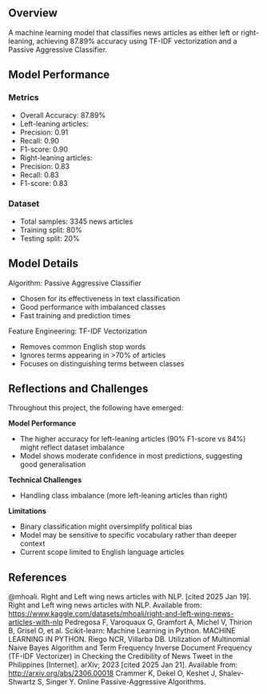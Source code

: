 ## **Overview**
A machine learning model that classifies news articles as either left or right-leaning, achieving 87.89% accuracy using TF-IDF vectorization and a Passive Aggressive Classifier.

## **Model Performance**

### **Metrics**
- Overall Accuracy: 87.89%
- Left-leaning articles:
 - Precision: 0.91
 - Recall: 0.90
 - F1-score: 0.90
- Right-leaning articles:
 - Precision: 0.83
 - Recall: 0.83
 - F1-score: 0.83

### **Dataset**
- Total samples: 3345 news articles
- Training split: 80%
- Testing split: 20%

## **Model Details**

Algorithm: Passive Aggressive Classifier
- Chosen for its effectiveness in text classification
- Good performance with imbalanced classes
- Fast training and prediction times

Feature Engineering: TF-IDF Vectorization
- Removes common English stop words
- Ignores terms appearing in >70% of articles
- Focuses on distinguishing terms between classes

## **Reflections and Challenges**
Throughout this project, the following have emerged:

**Model Performance**
- The higher accuracy for left-leaning articles (90% F1-score vs 84%) might reflect dataset imbalance
- Model shows moderate confidence in most predictions, suggesting good generalisation

**Technical Challenges**
- Handling class imbalance (more left-leaning articles than right)

**Limitations**
- Binary classification might oversimplify political bias
- Model may be sensitive to specific vocabulary rather than deeper context
- Current scope limited to English language articles

## **References**
@mhoali. Right and Left wing news articles with NLP. [cited 2025 Jan 19]. Right and Left wing news articles with NLP. Available from: https://www.kaggle.com/datasets/mhoali/right-and-left-wing-news-articles-with-nlp
Pedregosa F, Varoquaux G, Gramfort A, Michel V, Thirion B, Grisel O, et al. Scikit-learn: Machine Learning in Python. MACHINE LEARNING IN PYTHON. 
Riego NCR, Villarba DB. Utilization of Multinomial Naive Bayes Algorithm and Term Frequency Inverse Document Frequency (TF-IDF Vectorizer) in Checking the Credibility of News Tweet in the Philippines [Internet]. arXiv; 2023 [cited 2025 Jan 21]. Available from: http://arxiv.org/abs/2306.00018
Crammer K, Dekel O, Keshet J, Shalev-Shwartz S, Singer Y. Online Passive-Aggressive Algorithms. 
